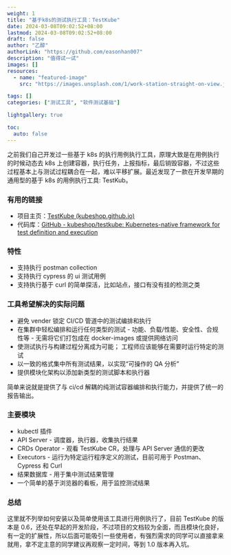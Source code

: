 ```yaml
---
weight: 1
title: "基于k8s的测试执行工具：TestKube"
date: 2024-03-08T09:02:52+08:00
lastmod: 2024-03-08T09:02:52+08:00
draft: false
author: "乙醇"
authorLink: "https://github.com/easonhan007"
description: "值得试一试"
images: []
resources:
  - name: "featured-image"
    src: "https://images.unsplash.com/1/work-station-straight-on-view.jpg?w=300"

tags: []
categories: ["测试工具", "软件测试基础"]

lightgallery: true

toc:
  auto: false
---
```


之前我们自己开发过一些基于 k8s 的执行用例执行工具，原理大致是在用例执行的时候动态去 k8s 上创建容器，执行任务，上报指标，最后销毁容器，不过这些过程基本上与测试过程耦合在一起，难以平移扩展。最近发现了一款在开发早期的通用型的基于 k8s 的用例执行工具: TestKub。

### 有用的链接

- 项目主页：[TestKube (kubeshop.github.io)](https://kubeshop.github.io/testkube/)
- 代码库：[GitHub - kubeshop/testkube: Kubernetes-native framework for test definition and execution](https://github.com/kubeshop/testkube/)

### 特性

- 支持执行 postman collection
- 支持执行 cypress 的 ui 测试用例
- 支持执行基于 curl 的简单探活，比如站点，接口有没有挂的检测之类

### 工具希望解决的实际问题

- 避免 vender 锁定 CI/CD 管道中的测试编排和执行
- 在集群中轻松编排和运行任何类型的测试 - 功能、负载/性能、安全性、合规性等 - 无需将它们打包成在 docker-images 或提供网络访问
- 使测试执行与构建过程分离成为可能； 工程师应该能够在需要时运行特定的测试
- 以一致的格式集中所有测试结果，以实现“可操作的 QA 分析”
- 提供模块化架构以添加新类型的测试脚本和执行器

简单来说就是提供了与 ci/cd 解耦的纯测试容器编排和执行能力，并提供了统一的报告输出。

### 主要模块

- kubectl 插件
- API Server - 调度器，执行器，收集执行结果
- CRDs Operator - 观看 TestKube CR，处理与 API Server 通信的更改
- Executors - 运行为特定运行程序定义的测试，目前可用于 Postman、Cypress 和 Curl
- 结果数据库 - 用于集中测试结果管理
- 一个简单的基于浏览器的看板，用于监控测试结果

### 总结

这里就不列举如何安装以及简单使用该工具进行用例执行了，目前 TestKube 的版本是 0.6，还处在早起的开发阶段，不过项目的文档较为全面，而且模块化良好，有一定的扩展性，所以后面可能吸引一些使用者，有强烈需求的同学可以直接拿来就用，拿不定主意的同学建议再观察一定时间，等到 1.0 版本再入坑。
